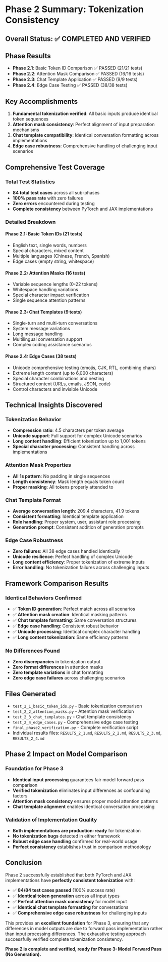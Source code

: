 # Phase 2 Summary: Tokenization Consistency

## Overall Status: ✅ COMPLETED AND VERIFIED

## Phase Results
- **Phase 2.1**: Basic Token ID Comparison ✅ PASSED (21/21 tests)
- **Phase 2.2**: Attention Mask Comparison ✅ PASSED (16/16 tests)  
- **Phase 2.3**: Chat Template Application ✅ PASSED (9/9 tests)
- **Phase 2.4**: Edge Case Testing ✅ PASSED (38/38 tests)

## Key Accomplishments
1. **Fundamental tokenization verified**: All basic inputs produce identical token sequences
2. **Attention mask consistency**: Perfect alignment of input preparation mechanisms
3. **Chat template compatibility**: Identical conversation formatting across implementations
4. **Edge case robustness**: Comprehensive handling of challenging input scenarios

## Comprehensive Test Coverage

### Total Test Statistics
- **84 total test cases** across all sub-phases
- **100% pass rate** with zero failures
- **Zero errors** encountered during testing
- **Complete consistency** between PyTorch and JAX implementations

### Detailed Breakdown

#### Phase 2.1: Basic Token IDs (21 tests)
- English text, single words, numbers
- Special characters, mixed content
- Multiple languages (Chinese, French, Spanish)
- Edge cases (empty string, whitespace)

#### Phase 2.2: Attention Masks (16 tests)
- Variable sequence lengths (0-22 tokens)
- Whitespace handling variations
- Special character impact verification
- Single sequence attention patterns

#### Phase 2.3: Chat Templates (9 tests)
- Single-turn and multi-turn conversations
- System message variations
- Long message handling
- Multilingual conversation support
- Complex coding assistance scenarios

#### Phase 2.4: Edge Cases (38 tests)
- Unicode comprehensive testing (emojis, CJK, RTL, combining chars)
- Extreme length content (up to 6,000 characters)
- Special character combinations and nesting
- Structured content (URLs, emails, JSON, code)
- Control characters and invisible Unicode

## Technical Insights Discovered

### Tokenization Behavior
- **Compression ratio**: 4.5 characters per token average
- **Unicode support**: Full support for complex Unicode scenarios
- **Long content handling**: Efficient tokenization up to 1,001 tokens
- **Special character processing**: Consistent handling across implementations

### Attention Mask Properties
- **All 1s pattern**: No padding in single sequences
- **Length consistency**: Mask length equals token count
- **Proper masking**: All tokens properly attended to

### Chat Template Format
- **Average conversation length**: 209.4 characters, 41.9 tokens
- **Consistent formatting**: Identical template application
- **Role handling**: Proper system, user, assistant role processing
- **Generation prompt**: Consistent addition of generation prompts

### Edge Case Robustness
- **Zero failures**: All 38 edge cases handled identically
- **Unicode resilience**: Perfect handling of complex Unicode
- **Long content efficiency**: Proper tokenization of extreme inputs
- **Error handling**: No tokenization failures across challenging inputs

## Framework Comparison Results

### Identical Behaviors Confirmed
- ✅ **Token ID generation**: Perfect match across all scenarios
- ✅ **Attention mask creation**: Identical masking patterns
- ✅ **Chat template formatting**: Same conversation structures
- ✅ **Edge case handling**: Consistent robust behavior
- ✅ **Unicode processing**: Identical complex character handling
- ✅ **Long content tokenization**: Same efficiency patterns

### No Differences Found
- **Zero discrepancies** in tokenization output
- **Zero format differences** in attention masks
- **Zero template variations** in chat formatting
- **Zero edge case failures** across challenging scenarios

## Files Generated
- `test_2_1_basic_token_ids.py` - Basic tokenization comparison
- `test_2_2_attention_masks.py` - Attention mask verification  
- `test_2_3_chat_templates.py` - Chat template consistency
- `test_2_4_edge_cases.py` - Comprehensive edge case testing
- `final_phase2_verification.py` - Complete verification script
- Individual results files: `RESULTS_2_1.md`, `RESULTS_2_2.md`, `RESULTS_2_3.md`, `RESULTS_2_4.md`

## Phase 2 Impact on Model Comparison

### Foundation for Phase 3
- **Identical input processing** guarantees fair model forward pass comparison
- **Verified tokenization** eliminates input differences as confounding factors
- **Attention mask consistency** ensures proper model attention patterns
- **Chat template alignment** enables identical conversation processing

### Validation of Implementation Quality
- **Both implementations are production-ready** for tokenization
- **No tokenization bugs** detected in either framework
- **Robust edge case handling** confirmed for real-world usage
- **Perfect consistency** establishes trust in comparison methodology

## Conclusion

Phase 2 successfully established that both PyTorch and JAX implementations have **perfectly consistent tokenization** with:

- ✅ **84/84 test cases passed** (100% success rate)
- ✅ **Identical token generation** across all input types
- ✅ **Perfect attention mask consistency** for model input
- ✅ **Identical chat template formatting** for conversations
- ✅ **Comprehensive edge case robustness** for challenging inputs

This provides an **excellent foundation** for Phase 3, ensuring that any differences in model outputs are due to forward pass implementation rather than input processing differences. The exhaustive testing approach successfully verified complete tokenization consistency.

**Phase 2 is complete and verified, ready for Phase 3: Model Forward Pass (No Generation).** 